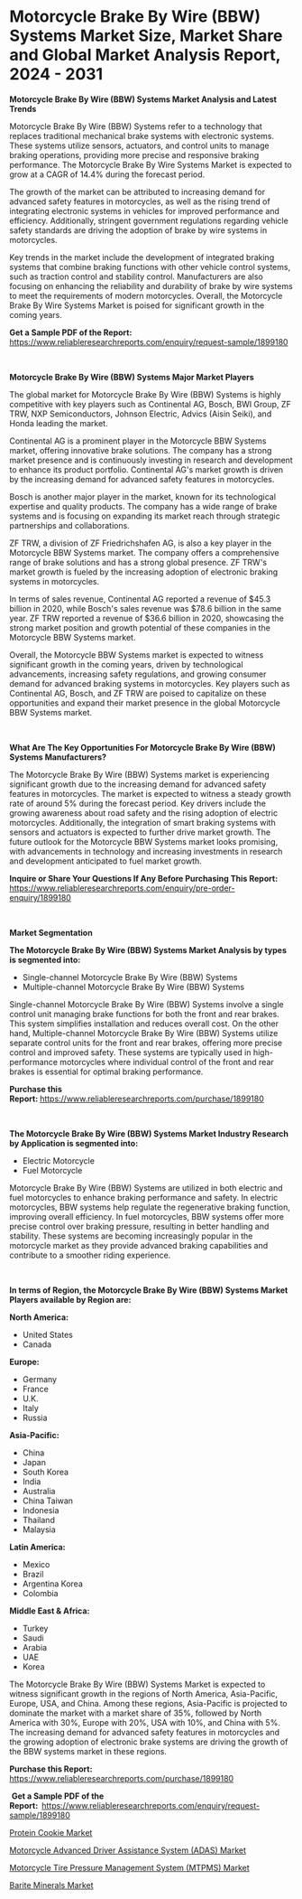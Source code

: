 <p><h1>Motorcycle Brake By Wire  (BBW) Systems Market Size, Market Share and Global Market Analysis Report, 2024 - 2031</h1></p><p><strong>Motorcycle Brake By Wire  (BBW) Systems Market Analysis and Latest Trends</strong></p>
<p><p>Motorcycle Brake By Wire (BBW) Systems refer to a technology that replaces traditional mechanical brake systems with electronic systems. These systems utilize sensors, actuators, and control units to manage braking operations, providing more precise and responsive braking performance. The Motorcycle Brake By Wire Systems Market is expected to grow at a CAGR of 14.4% during the forecast period. </p><p>The growth of the market can be attributed to increasing demand for advanced safety features in motorcycles, as well as the rising trend of integrating electronic systems in vehicles for improved performance and efficiency. Additionally, stringent government regulations regarding vehicle safety standards are driving the adoption of brake by wire systems in motorcycles. </p><p>Key trends in the market include the development of integrated braking systems that combine braking functions with other vehicle control systems, such as traction control and stability control. Manufacturers are also focusing on enhancing the reliability and durability of brake by wire systems to meet the requirements of modern motorcycles. Overall, the Motorcycle Brake By Wire Systems Market is poised for significant growth in the coming years.</p></p>
<p><strong>Get a Sample PDF of the Report:&nbsp;</strong> <a href="https://www.reliableresearchreports.com/enquiry/request-sample/1899180">https://www.reliableresearchreports.com/enquiry/request-sample/1899180</a></p>
<p>&nbsp;</p>
<p><strong>Motorcycle Brake By Wire  (BBW) Systems Major Market Players</strong></p>
<p><p>The global market for Motorcycle Brake By Wire (BBW) Systems is highly competitive with key players such as Continental AG, Bosch, BWI Group, ZF TRW, NXP Semiconductors, Johnson Electric, Advics (Aisin Seiki), and Honda leading the market.</p><p>Continental AG is a prominent player in the Motorcycle BBW Systems market, offering innovative brake solutions. The company has a strong market presence and is continuously investing in research and development to enhance its product portfolio. Continental AG's market growth is driven by the increasing demand for advanced safety features in motorcycles.</p><p>Bosch is another major player in the market, known for its technological expertise and quality products. The company has a wide range of brake systems and is focusing on expanding its market reach through strategic partnerships and collaborations.</p><p>ZF TRW, a division of ZF Friedrichshafen AG, is also a key player in the Motorcycle BBW Systems market. The company offers a comprehensive range of brake solutions and has a strong global presence. ZF TRW's market growth is fueled by the increasing adoption of electronic braking systems in motorcycles.</p><p>In terms of sales revenue, Continental AG reported a revenue of $45.3 billion in 2020, while Bosch's sales revenue was $78.6 billion in the same year. ZF TRW reported a revenue of $36.6 billion in 2020, showcasing the strong market position and growth potential of these companies in the Motorcycle BBW Systems market.</p><p>Overall, the Motorcycle BBW Systems market is expected to witness significant growth in the coming years, driven by technological advancements, increasing safety regulations, and growing consumer demand for advanced braking systems in motorcycles. Key players such as Continental AG, Bosch, and ZF TRW are poised to capitalize on these opportunities and expand their market presence in the global Motorcycle BBW Systems market.</p></p>
<p>&nbsp;</p>
<p><strong>What Are The Key Opportunities For Motorcycle Brake By Wire  (BBW) Systems Manufacturers?</strong></p>
<p><p>The Motorcycle Brake By Wire (BBW) Systems market is experiencing significant growth due to the increasing demand for advanced safety features in motorcycles. The market is expected to witness a steady growth rate of around 5% during the forecast period. Key drivers include the growing awareness about road safety and the rising adoption of electric motorcycles. Additionally, the integration of smart braking systems with sensors and actuators is expected to further drive market growth. The future outlook for the Motorcycle BBW Systems market looks promising, with advancements in technology and increasing investments in research and development anticipated to fuel market growth.</p></p>
<p><strong>Inquire or Share Your Questions If Any Before Purchasing This Report:</strong> <a href="https://www.reliableresearchreports.com/enquiry/pre-order-enquiry/1899180">https://www.reliableresearchreports.com/enquiry/pre-order-enquiry/1899180</a></p>
<p>&nbsp;</p>
<p><strong>Market Segmentation</strong></p>
<p><strong>The Motorcycle Brake By Wire  (BBW) Systems Market Analysis by types is segmented into:</strong></p>
<p><ul><li>Single-channel Motorcycle Brake By Wire (BBW) Systems</li><li>Multiple-channel Motorcycle Brake By Wire (BBW) Systems</li></ul></p>
<p><p>Single-channel Motorcycle Brake By Wire (BBW) Systems involve a single control unit managing brake functions for both the front and rear brakes. This system simplifies installation and reduces overall cost. On the other hand, Multiple-channel Motorcycle Brake By Wire (BBW) Systems utilize separate control units for the front and rear brakes, offering more precise control and improved safety. These systems are typically used in high-performance motorcycles where individual control of the front and rear brakes is essential for optimal braking performance.</p></p>
<p><strong>Purchase this Report:&nbsp;</strong><a href="https://www.reliableresearchreports.com/purchase/1899180">https://www.reliableresearchreports.com/purchase/1899180</a></p>
<p>&nbsp;</p>
<p><strong>The Motorcycle Brake By Wire  (BBW) Systems Market Industry Research by Application is segmented into:</strong></p>
<p><ul><li>Electric Motorcycle</li><li>Fuel Motorcycle</li></ul></p>
<p><p>Motorcycle Brake By Wire (BBW) Systems are utilized in both electric and fuel motorcycles to enhance braking performance and safety. In electric motorcycles, BBW systems help regulate the regenerative braking function, improving overall efficiency. In fuel motorcycles, BBW systems offer more precise control over braking pressure, resulting in better handling and stability. These systems are becoming increasingly popular in the motorcycle market as they provide advanced braking capabilities and contribute to a smoother riding experience.</p></p>
<p>&nbsp;</p>
<p><strong>In terms of Region, the Motorcycle Brake By Wire  (BBW) Systems Market Players available by Region are:</strong></p>
<p>
    <p> <strong> North America: </strong>
        <ul>
            <li>United States</li>
            <li>Canada</li>
        </ul>
        </p> 
    <p> <strong> Europe: </strong>
        <ul>
            <li>Germany</li>
            <li>France</li>
            <li>U.K.</li>
            <li>Italy</li>
            <li>Russia</li>
        </ul>
        </p> 
    <p> <strong> Asia-Pacific: </strong>
        <ul>
            <li>China</li>
            <li>Japan</li>
            <li>South Korea</li>
            <li>India</li>
            <li>Australia</li>
            <li>China Taiwan</li>
            <li>Indonesia</li>
            <li>Thailand</li>
            <li>Malaysia</li>
        </ul>
        </p> 
    <p> <strong> Latin America: </strong>
        <ul>
            <li>Mexico</li>
            <li>Brazil</li>
            <li>Argentina Korea</li>
            <li>Colombia</li>
        </ul>
        </p> 
    <p> <strong> Middle East & Africa: </strong>
        <ul>
            <li>Turkey</li>
            <li>Saudi</li>
            <li>Arabia</li>
            <li>UAE</li>
            <li>Korea</li>
        </ul>
    </p>
    </p>
<p><p>The Motorcycle Brake By Wire (BBW) Systems Market is expected to witness significant growth in the regions of North America, Asia-Pacific, Europe, USA, and China. Among these regions, Asia-Pacific is projected to dominate the market with a market share of 35%, followed by North America with 30%, Europe with 20%, USA with 10%, and China with 5%. The increasing demand for advanced safety features in motorcycles and the growing adoption of electronic brake systems are driving the growth of the BBW systems market in these regions.</p></p>
<p><strong>Purchase this Report: </strong><a href="https://www.reliableresearchreports.com/purchase/1899180">https://www.reliableresearchreports.com/purchase/1899180</a></p>
<p>&nbsp;<strong>Get a Sample PDF of the Report:&nbsp;&nbsp;</strong><a href="https://www.reliableresearchreports.com/enquiry/request-sample/1899180">https://www.reliableresearchreports.com/enquiry/request-sample/1899180</a></p>
<p><strong></strong></p>
<p><p><a href="https://issuu.com/reportprime-2/docs/protein-cookie-market-size-2030.pptx">Protein Cookie Market</a></p><p><a href="https://github.com/dx0328/Market-Research-Report-List-1/blob/main/motorcycle-advanced-driver-assistance-system-adas-market.md">Motorcycle Advanced Driver Assistance System  (ADAS) Market</a></p><p><a href="https://github.com/juancolorado15/Market-Research-Report-List-1/blob/main/motorcycle-tire-pressure-management-system-mtpms-market.md">Motorcycle Tire Pressure Management System  (MTPMS) Market</a></p><p><a href="https://issuu.com/reportprime-2/docs/barite-minerals-market-size-2030.pptx">Barite Minerals Market</a></p></p>